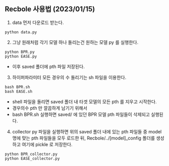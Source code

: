 ## Recbole 사용법 (2023/01/15)
1. data 먼저 다운로드 받는다.
```
python data.py
```
2. 그냥 원래처럼 각기 모델 하나 돌리는건 원하는 모델 py 를 실행한다.
```
python BPR.py
python EASE.py
```
- 이후 saved 폴더에 pth 파일 저장된다.
3. 하이퍼파라미터 모든 경우의 수 돌리기는 sh 파일을 이용한다.
```
bash BPR.sh
bash EASE.sh
```
- shell 파일을 돌리면 saved 폴더 내 타겟 모델의 모든 pth 를 지우고 시작한다.
- 경우의수 pth 만 깔끔하게 남기기 위해서
- bash BPR.sh 실행하면 saved/ 에 있던 BPR 모델 pth 파일들이 삭제되고 실행된다.

4. collector py 파일을 실행하면 위의 saved 폴더 내에 있는 pth 파일들 중 model 명에 맞는 pth 파일들을 모두 로드한 뒤, Recbole/../[model]_config 폴더를 생성하고 여기에 pickle 로 저장한다.

```
python BPR_collector.py
python EASE_collector.py
```
